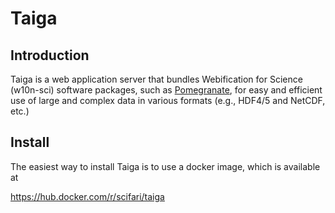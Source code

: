 # Taiga

## Introduction

Taiga is a web application server that bundles Webification for Science (w10n-sci) software packages, such as [Pomegranate](https://github.com/scifari/pomegranate), for easy and efficient use of large and complex data in various formats (e.g., HDF4/5 and NetCDF, etc.)

## Install

The easiest way to install Taiga is to use a docker image, which is available at

https://hub.docker.com/r/scifari/taiga
